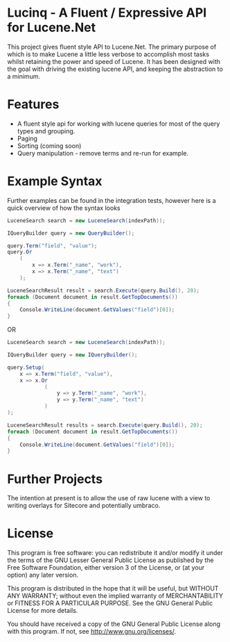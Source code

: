 Lucinq - A Fluent / Expressive API for Lucene.Net
=================================================

This project gives fluent style API to Lucene.Net. The primary purpose of which is to make Lucene a little less verbose 
to accomplish most tasks whilst retaining the power and speed of Lucene. It has been designed with the goal with driving the
existing lucene API, and keeping the abstraction to a minimum.

Features
========

- A fluent style api for working with lucene queries for most of the query types and grouping.
- Paging
- Sorting (coming soon)
- Query manipulation - remove terms and re-run for example.


Example Syntax
==============

Further examples can be found in the integration tests, however here is a quick overview of how the syntax looks
```C#
LuceneSearch search = new LuceneSearch(indexPath));

IQueryBuilder query = new QueryBuilder();

query.Term("field", "value");
query.Or
	(
		x => x.Term("_name", "work"),
		x => x.Term("_name", "text")
	);

LuceneSearchResult result = search.Execute(query.Build(), 20);	
foreach (Document document in result.GetTopDocuments())
{
	Console.WriteLine(document.GetValues("field")[0]);
}
```

OR

```C#
LuceneSearch search = new LuceneSearch(indexPath));

IQueryBuilder query = new IQueryBuilder();

query.Setup(
	x => x.Term("field", "value"),
	x => x.Or
			(
				y => y.Term("_name", "work"),
				y => y.Term("_name", "text")
			)
);

LuceneSearchResult results = search.Execute(query.Build(), 20);	
foreach (Document document in result.GetTopDocuments())
{
	Console.WriteLine(document.GetValues("field")[0]);
}
```

Further Projects
================

The intention at present is to allow the use of raw lucene with a view to writing overlays for Sitecore and potentially umbraco.

License
=======
This program is free software: you can redistribute it and/or modify
it under the terms of the GNU Lesser General Public License as published by
the Free Software Foundation, either version 3 of the License, or
(at your option) any later version.

This program is distributed in the hope that it will be useful,
but WITHOUT ANY WARRANTY; without even the implied warranty of
MERCHANTABILITY or FITNESS FOR A PARTICULAR PURPOSE.  See the
GNU General Public License for more details.

You should have received a copy of the GNU General Public License
along with this program.  If not, see <http://www.gnu.org/licenses/>.